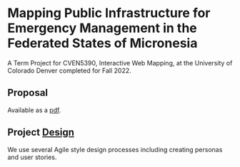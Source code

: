 # Mapping Public Infrastructure for Emergency Management in the Federated States of Micronesia
A Term Project for CVEN5390, Interactive Web Mapping, at the University of Colorado Denver completed for Fall 2022.

## Proposal
Available as a [pdf](./CVEN%205390%20-%20Term%20Project%20Pitch.pdf).

## Project [Design](./design.md)
We use several Agile style design processes including creating personas and user stories.